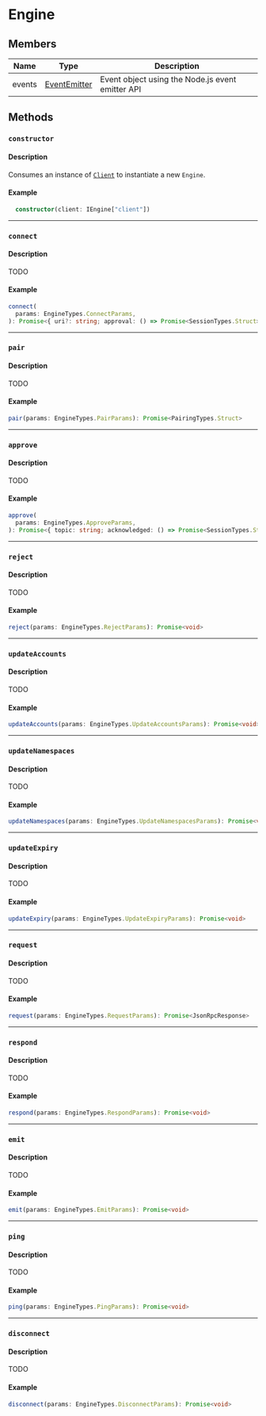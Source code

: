 # Engine

## Members

| Name   | Type                                                 | Description                                      |
| ------ | ---------------------------------------------------- | ------------------------------------------------ |
| events | [EventEmitter](https://github.com/browserify/events) | Event object using the Node.js event emitter API |

## Methods

### `constructor`

#### Description

Consumes an instance of [`Client`](/javascript/authentication/reference/crypto) to instantiate a new
`Engine`.

#### Example

```ts
  constructor(client: IEngine["client"])
```

---

### `connect`

#### Description

TODO

#### Example

```ts
connect(
  params: EngineTypes.ConnectParams,
): Promise<{ uri?: string; approval: () => Promise<SessionTypes.Struct> }>
```

---

### `pair`

#### Description

TODO

#### Example

```ts
pair(params: EngineTypes.PairParams): Promise<PairingTypes.Struct>
```

---

### `approve`

#### Description

TODO

#### Example

```ts
approve(
  params: EngineTypes.ApproveParams,
): Promise<{ topic: string; acknowledged: () => Promise<SessionTypes.Struct> }>
```

---

### `reject`

#### Description

TODO

#### Example

```ts
reject(params: EngineTypes.RejectParams): Promise<void>
```

---

### `updateAccounts`

#### Description

TODO

#### Example

```ts
updateAccounts(params: EngineTypes.UpdateAccountsParams): Promise<void>
```

---

### `updateNamespaces`

#### Description

TODO

#### Example

```ts
updateNamespaces(params: EngineTypes.UpdateNamespacesParams): Promise<void>
```

---

### `updateExpiry`

#### Description

TODO

#### Example

```ts
updateExpiry(params: EngineTypes.UpdateExpiryParams): Promise<void>
```

---

### `request`

#### Description

TODO

#### Example

```ts
request(params: EngineTypes.RequestParams): Promise<JsonRpcResponse>
```

---

### `respond`

#### Description

TODO

#### Example

```ts
respond(params: EngineTypes.RespondParams): Promise<void>
```

---

### `emit`

#### Description

TODO

#### Example

```ts
emit(params: EngineTypes.EmitParams): Promise<void>
```

---

### `ping`

#### Description

TODO

#### Example

```ts
ping(params: EngineTypes.PingParams): Promise<void>
```

---

### `disconnect`

#### Description

TODO

#### Example

```ts
disconnect(params: EngineTypes.DisconnectParams): Promise<void>
```

